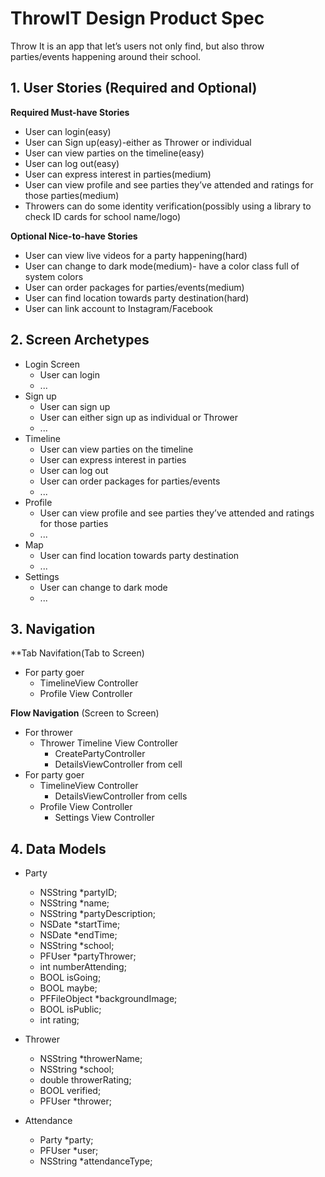 # ThrowIT Design Product Spec

Throw It is an app that let’s users not only find, but also throw parties/events happening around their school.

## 1. User Stories (Required and Optional)

**Required Must-have Stories**

 * User can login(easy)
 * User can Sign up(easy)-either as Thrower or individual
 * User can view parties on the timeline(easy)
 * User can log out(easy)
 * User can express interest in parties(medium)
 * User can view profile and see parties they’ve attended and ratings for those parties(medium)
 * Throwers can do some identity verification(possibly using a library to check ID cards for school name/logo)


**Optional Nice-to-have Stories**

 * User can view live videos for a party happening(hard)
 * User can change to dark mode(medium)- have a color class full of system colors
 * User can order packages for parties/events(medium)
 * User can find location towards party destination(hard)
 * User can link account to Instagram/Facebook

## 2. Screen Archetypes

 * Login Screen
   * User can login
   * ...
 * Sign up
   * User can sign up
   * User can either sign up as individual or Thrower
   * ...
 * Timeline
   * User can view parties on the timeline
   * User can express interest in parties
   * User can log out
   * User can order packages for parties/events
   * ...
 * Profile
   * User can view profile and see parties they’ve attended and ratings for those parties
   * ...
 * Map 
   * User can find location towards party destination
   * ...
 * Settings
   * User can change to dark mode
   * ...


## 3. Navigation
**Tab Navifation(Tab to Screen)
 * For party goer
   * TimelineView Controller
   * Profile View Controller
   
**Flow Navigation** (Screen to Screen)
 * For thrower
   * Thrower Timeline View Controller
     * CreatePartyController
     * DetailsViewController from cell
 * For party goer
   * TimelineView Controller
     * DetailsViewController from cells
   * Profile View Controller
     * Settings View Controller

## 4. Data Models
 * Party
    * NSString *partyID;
    * NSString *name;
    * NSString *partyDescription;
    * NSDate *startTime;
    * NSDate *endTime;
    * NSString *school;
    * PFUser *partyThrower;
    * int numberAttending;
    * BOOL isGoing;
    * BOOL maybe;
    * PFFileObject *backgroundImage;
    * BOOL isPublic;
    * int rating;

 * Thrower
    * NSString *throwerName;
    * NSString *school;
    * double throwerRating;
    * BOOL verified;
    * PFUser *thrower;
	
 * Attendance
    * Party *party;
    * PFUser *user;
    * NSString *attendanceType;

